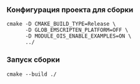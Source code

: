 ### Конфигурация проекта для сборки

```console
cmake -D CMAKE_BUILD_TYPE=Release \
      -D GLOB_EMSCRIPTEN_PLATFORM=OFF \
      -D MODULE_OIS_ENABLE_EXAMPLES=ON \
      ../
```


### Запуск сборки

```console
cmake --build ./
```
